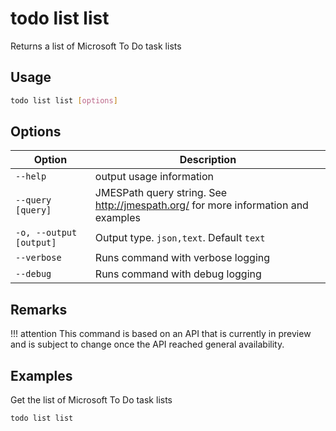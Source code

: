 # todo list list

Returns a list of Microsoft To Do task lists

## Usage

```sh
todo list list [options]
```

## Options

Option|Description
------|-----------
`--help`|output usage information
`--query [query]`|JMESPath query string. See http://jmespath.org/ for more information and examples
`-o, --output [output]`|Output type. `json,text`. Default `text`
`--verbose`|Runs command with verbose logging
`--debug`|Runs command with debug logging

## Remarks

!!! attention
    This command is based on an API that is currently in preview and is subject to change once the API reached general availability.

## Examples

Get the list of Microsoft To Do task lists

```sh
todo list list
```
